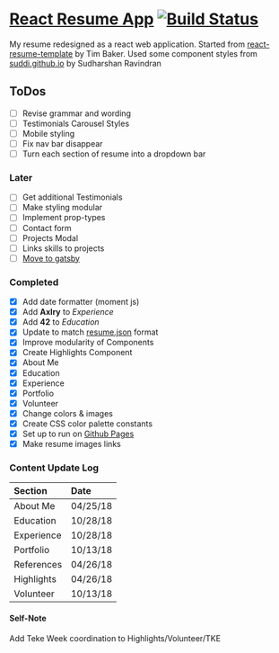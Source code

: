 # [React Resume App](https://donald-stolz.github.io/resume/) [![Build Status](https://travis-ci.org/donald-stolz/resume.svg?branch=master)](https://travis-ci.org/donald-stolz/resume)

My resume redesigned as a react web application. Started from [react-resume-template](https://github.com/tbakerx/react-resume-template) by Tim Baker. Used some component styles from [suddi.github.io](https://github.com/suddi/suddi.github.io) by Sudharshan Ravindran

## ToDos

-   [ ] Revise grammar and wording
-   [ ] Testimonials Carousel Styles
-   [ ] Mobile styling
-   [ ] Fix nav bar disappear
-   [ ] Turn each section of resume into a dropdown bar

### Later

-   [ ] Get additional Testimonials
-   [ ] Make styling modular
-   [ ] Implement prop-types
-   [ ] Contact form
-   [ ] Projects Modal
-   [ ] Links skills to projects
-   [ ] [Move to gatsby](https://gatsby-strata.surge.sh/)

### Completed

-   [x] Add date formatter (moment js)
-   [x] Add **Axlry** to _Experience_
-   [x] Add **42** to _Education_
-   [x] Update to match [resume.json](https://jsonresume.org/) format
-   [x] Improve modularity of Components
-   [x] Create Highlights Component
-   [x] About Me
-   [x] Education
-   [x] Experience
-   [x] Portfolio
-   [x] Volunteer
-   [x] Change colors & images
-   [x] Create CSS color palette constants
-   [x] Set up to run on [Github Pages](https://pages.github.com/)
-   [x] Make resume images links

### Content Update Log

| Section    | Date     |
| :--------- | :------- |
| About Me   | 04/25/18 |
| Education  | 10/28/18 |
| Experience | 10/28/18 |
| Portfolio  | 10/13/18 |
| References | 04/26/18 |
| Highlights | 04/26/18 |
| Volunteer  | 10/13/18 |

#### Self-Note

Add Teke Week coordination to Highlights/Volunteer/TKE

